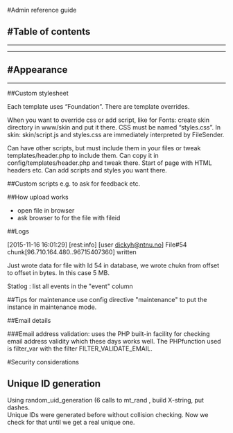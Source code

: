 #Admin reference guide


#Table of contents
---


---
---
#Appearance
---
---
##Custom stylesheet

Each template uses “Foundation”.  There are template overrides.  

When you want to override css or add script, like for Fonts: create skin directory in 
www/skin and put it there.  CSS must be named “styles.css”.  In skin: skin/script.js and 
styles.css are immediately interpreted by FileSender.  

Can have other scripts, but must include them in your files or tweak templates/header.php
 to include them.  Can copy it in config/templates/header.php and tweak there.  Start 
 of page with HTML headers etc.  Can add scripts and styles you want there.
 

##Custom scripts
e.g. to ask for feedback etc.


##How upload works
* open file in browser
* ask browser to for the file with fileid

##Logs

[2015-11-16 16:01:29] [rest:info] [user dickyh@ntnu.no] File#54 chunk[96.710.164.480..96715407360] written

Just wrote data for file with Id 54 in database, we wrote chukn from offset <first number> to offset <last number> in bytes.  In this case 5 MB.

Statlog
: list all events in the "event" column

##Tips for maintenance
use config directive "maintenance" to put the instance in maintenance mode.  

##Email details

###Email address validation: uses the PHP built-in facility for checking email address validity 
which these days works well.  The PHPfunction used is filter_var with the 
filter FILTER_VALIDATE_EMAIL. 


#Security considerations

## Unique ID generation

Using random_uid_generation (6 calls to mt_rand , build X-string, put dashes.  
Unique IDs were generated before without collision checking.  Now we check for that 
until we get a real unique one.
